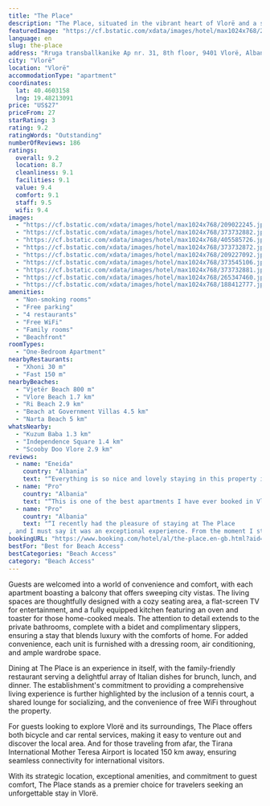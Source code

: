 ```yaml
---
title: "The Place"
description: "The Place, situated in the vibrant heart of Vlorë and a stone's throw away from the serene Vjetër Beach, redefines beachfront living with its array of top-notch amenities and breathtaking views."
featuredImage: "https://cf.bstatic.com/xdata/images/hotel/max1024x768/209022245.jpg?k=d37c09fae10fb9d9f3f9eef0a8e0c2bd820b58bb037247d6d8135b5cc95382c6&o=&hp=1"
language: en
slug: the-place
address: "Rruga transballkanike Ap nr. 31, 8th floor, 9401 Vlorë, Albania"
city: "Vlorë"
location: "Vlorë"
accommodationType: "apartment"
coordinates:
  lat: 40.4603158
  lng: 19.48213091
price: "US$27"
priceFrom: 27
starRating: 3
rating: 9.2
ratingWords: "Outstanding"
numberOfReviews: 186
ratings:
  overall: 9.2
  location: 8.7
  cleanliness: 9.1
  facilities: 9.1
  value: 9.4
  comfort: 9.1
  staff: 9.5
  wifi: 9.4
images:
  - "https://cf.bstatic.com/xdata/images/hotel/max1024x768/209022245.jpg?k=d37c09fae10fb9d9f3f9eef0a8e0c2bd820b58bb037247d6d8135b5cc95382c6&o=&hp=1"
  - "https://cf.bstatic.com/xdata/images/hotel/max1024x768/373732882.jpg?k=cbc3d0be30d2a90d0015fe3888175f511ca01c141cfeb5d2d47918ca89123e8b&o=&hp=1"
  - "https://cf.bstatic.com/xdata/images/hotel/max1024x768/405585726.jpg?k=f98d1c111573ee9a9bc6e90b8f3b13427e051243b07251d90d765508d7e84380&o=&hp=1"
  - "https://cf.bstatic.com/xdata/images/hotel/max1024x768/373732872.jpg?k=a0a8b01e6c17447a9f359deab911f72e0da262c767ae3180f9dc2756be8a0199&o=&hp=1"
  - "https://cf.bstatic.com/xdata/images/hotel/max1024x768/209227092.jpg?k=f33b4b3703dbba58639e5b41e8bc0db6fe92907fc2b4ac90bad2bf1bc112ceb5&o=&hp=1"
  - "https://cf.bstatic.com/xdata/images/hotel/max1024x768/373545106.jpg?k=5c71cfb6080e9670ddacc20f49637d61a26c75d43e79cb151a1477f7b98df2c9&o=&hp=1"
  - "https://cf.bstatic.com/xdata/images/hotel/max1024x768/373732881.jpg?k=c90653bcc95857a3af9e915d6d8428a26b5b1d930979e1d8cb0c75dcafd6c560&o=&hp=1"
  - "https://cf.bstatic.com/xdata/images/hotel/max1024x768/265347460.jpg?k=d76020deb648220d2a8ce276e7240f254b65b46d35467602687c4ac9b2d5ed8e&o=&hp=1"
  - "https://cf.bstatic.com/xdata/images/hotel/max1024x768/188412777.jpg?k=6a91de15fefc43d54f77b2029de3d332a1b995ef5a28512987e96022af2ece3b&o=&hp=1"
amenities:
  - "Non-smoking rooms"
  - "Free parking"
  - "4 restaurants"
  - "Free WiFi"
  - "Family rooms"
  - "Beachfront"
roomTypes:
  - "One-Bedroom Apartment"
nearbyRestaurants:
  - "Xhoni 30 m"
  - "Fast 150 m"
nearbyBeaches:
  - "Vjetër Beach 800 m"
  - "Vlore Beach 1.7 km"
  - "Ri Beach 2.9 km"
  - "Beach at Government Villas 4.5 km"
  - "Narta Beach 5 km"
whatsNearby:
  - "Kuzum Baba 1.3 km"
  - "Independence Square 1.4 km"
  - "Scooby Doo Vlore 2.9 km"
reviews:
  - name: "Eneida"
    country: "Albania"
    text: "“Everything is so nice and lovely staying in this property in the best location in Vlora city-port. This property is very clean and well designed.”"
  - name: "Pro"
    country: "Albania"
    text: "“This is one of the best apartments I have ever booked in Vlora . The apartment was crystal clear , and the whole apartment was spacious . The owner was quick to arrive and was super friendly and helpful . i would definitely recommend .”"
  - name: "Pro"
    country: "Albania"
    text: "“I recently had the pleasure of staying at The Place
, and I must say it was an exceptional experience. From the moment I stepped foot into the apartment, I was captivated by its charm and comfort.”"
bookingURL: "https://www.booking.com/hotel/al/the-place.en-gb.html?aid=8035640"
bestFor: "Best for Beach Access"
bestCategories: "Beach Access"
category: "Beach Access"
---
```


Guests are welcomed into a world of convenience and comfort, with each apartment boasting a balcony that offers sweeping city vistas. The living spaces are thoughtfully designed with a cozy seating area, a flat-screen TV for entertainment, and a fully equipped kitchen featuring an oven and toaster for those home-cooked meals. The attention to detail extends to the private bathrooms, complete with a bidet and complimentary slippers, ensuring a stay that blends luxury with the comforts of home. For added convenience, each unit is furnished with a dressing room, air conditioning, and ample wardrobe space.

Dining at The Place is an experience in itself, with the family-friendly restaurant serving a delightful array of Italian dishes for brunch, lunch, and dinner. The establishment's commitment to providing a comprehensive living experience is further highlighted by the inclusion of a tennis court, a shared lounge for socializing, and the convenience of free WiFi throughout the property.

For guests looking to explore Vlorë and its surroundings, The Place offers both bicycle and car rental services, making it easy to venture out and discover the local area. And for those traveling from afar, the Tirana International Mother Teresa Airport is located 150 km away, ensuring seamless connectivity for international visitors.

With its strategic location, exceptional amenities, and commitment to guest comfort, The Place stands as a premier choice for travelers seeking an unforgettable stay in Vlorë.